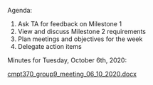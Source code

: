 Agenda:
1. Ask TA for feedback on Milestone 1
2. View and discuss Milestone 2 requirements
3. Plan meetings and objectives for the week
3. Delegate action items

Minutes for Tuesday, October 6th, 2020:

[cmpt370_group9_meeting_06_10_2020.docx](uploads/88fba8b4166967e138274d72ac2cab99/cmpt370_group9_meeting_06_10_2020.docx)
